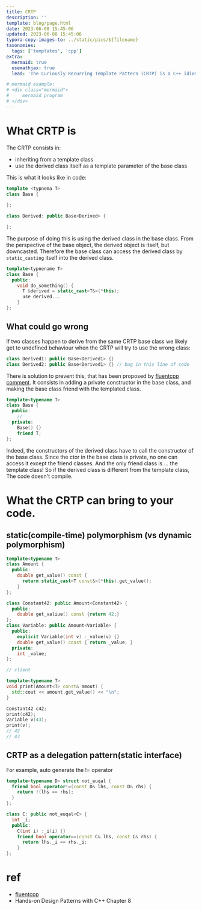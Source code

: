 ```yaml
---
title: CRTP
description: ''
template: blog/page.html
date: 2023-06-08 15:45:06
updated: 2023-06-08 15:45:06
typora-copy-images-to: ../static/pics/${filename}
taxonomies:
  tags: ['templates', 'cpp']
extra:
  mermaid: true
  usemathjax: true
  lead: 'The Curiously Recurring Template Pattern (CRTP) is a C++ idiom whose name was coined by James Coplien in 1996, in early C++ template code.'

# mermaid example: 
# <div class="mermaid">
#     mermaid program
# </div>
---
```


# What CRTP is 
The CRTP consists in:
- inheriting from a template class
- use the derived class itself as a template parameter of the base class

This is what it looks like in code:
```cpp
template <typnema T>
class Base {
  
};

class Derived: public Base<Derived> {

};
```
The purpose of doing this is using the derived class in the base class. From the perspective of the base object, the derived object is itself, but downcasted. Therefore the base class can access the derived class by `static_casting` itself into the derived class.

```cpp
template<typnename T>
class Base {
  public:
    void do_something() {
      T &derived = static_cast<T&>(*this);
      use derived...
    }
};
```
## What could go wrong
If two classes happen to derive from the same CRTP base class we likely get to undefined behaviour when the CRTP will try to use the wrong class:
```cpp
class Derived1: public Base<Derived1> {}
class Derived2: public Base<Derived1> {} // bug in this line of code
```
There is solution to prevent this, that has been proposed by [fluentcpp comment](https://www.fluentcpp.com/2017/05/12/curiously-recurring-template-pattern/). It consists in adding a private constructor in the base class, and making the base class friend with the templated class.
```cpp
template<typename T>
class Base {
  public:
    //
  private:
    Base() {}
    friend T;
};
```

Indeed, the constructors of the derived class have to call the constructor of the base class. Since the ctor in the base class is private, no one can access it except the friend classes. And the only friend class is ... the template class! So if the derived class is different from the template class, The code doesn't compile.


# What the CRTP can bring to your code.
## static(compile-time) polymorphism (vs dynamic polymorphism)

```cpp
template<typename T>
class Amount {
  public:
    double get_value() const {
      return static_cast<T const&>(*this).get_value();
    }
};

class Constant42: public Amount<Constant42> {
  public:
    double get_valiue() const {return 42;}
};
class Variable: public Amount<Variable> {
  public:
    explicit Variable(int v) :_value(v) {}
    double get_value() const { return _value; }
  private:
    int _value;
};

// client

template<typename T>
void print(Amount<T> const& amout) {
  std::cout << amount.get_value() << "\n";
}

Constant42 c42;
print(c42);
Variable v(43);
print(v);
// 42
// 43
```

## CRTP as a delegation pattern(static interface)

For example, auto generate the != operator
```cpp
template<typename D> struct not_euqal {
  friend bool operator!=(const D& lhs, const D& rhs) {
    return !(lhs == rhs);
  }
};

class C: public not_euqal<C> {
  int _i;
  public:
    C(int i) :_i(i) {}
    friend bool operator==(const C& lhs, const C& rhs) {
      return lhs._i == rhs._i;
    }
};
```


# ref
- [fluentcpp](https://www.fluentcpp.com/2017/05/16/what-the-crtp-brings-to-code/)
- Hands-on Design Patterns with C++ Chapter 8
